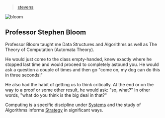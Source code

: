 > [stevens](/profile/education/stevens)

![bloom](/profile/education/photos/bloom.png)

## Professor Stephen Bloom

Professor Bloom taught me Data Structures and Algorithms as well as The Theory of Computation (Automata Theory).

He would just come to the class empty-handed, knew exactly where he stopped last time and would proceed to completely astound you.  He would ask a question a couple of times and then go "come on, my dog can do this in three seconds!"

He also had the habit of getting us to think critically.  At the end or on the way to a proof or some other result, he would ask: "so,&nbsp;what?"  In other words, "what do you think is the big deal in that?"

Computing is a specific discipline under [Systems](/profile/interests/systems) and the study of Algorithms informs [Strategy](/profile/interests/strategy) in significant ways.
